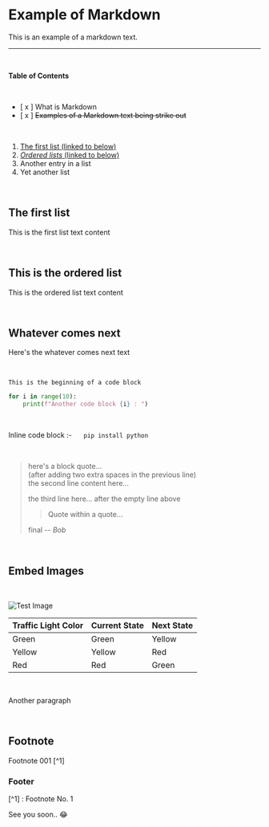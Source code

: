 # Example of Markdown

This is an example of a markdown text.

---

&nbsp;

**Table of Contents**

&nbsp;

- [ x ] What is Markdown
- [ x ] ~~Examples of a Markdown text being strike out~~

&nbsp;

1. [The first list (linked to below)](#the-first-list)
1. [_Ordered lists_ (linked to below)](#this-is-the-ordered-list)
1. Another entry in a list
1. Yet another list

&nbsp;

## The first list

This is the first list text content

&nbsp;

## This is the ordered list

This is the ordered list text content

&nbsp;

## Whatever comes next

Here's the whatever comes next text

&nbsp;

```
This is the beginning of a code block
```

```python
for i in range(10):
    print(f"Another code block {i} : ")
```

&nbsp;

Inline code block :- &nbsp; &nbsp; &nbsp;`pip install python`

&nbsp;

> here's a block quote...  
> (after adding two extra spaces in the previous line)  
> the second line content here...
>
> the third line here... after the empty line above
>
> > Quote within a quote...
>
> final -- _Bob_

&nbsp;

## Embed Images

&nbsp;

![Test Image](./testpic001.jp)

| Traffic Light Color | Current State | Next State |
| :------------------ | :------------ | :--------- |
| Green               | Green         | Yellow     |
| Yellow              | Yellow        | Red        |
| Red                 | Red           | Green      |

&nbsp;

Another paragraph

&nbsp;

## Footnote

Footnote 001 [^1]

### Footer

[^1] : Footnote No. 1

See you soon.. :joy:

&nbsp;
